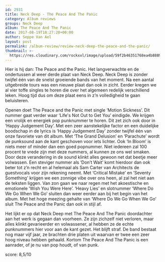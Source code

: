 ```yaml
---
id: 2931
title: Neck Deep - The Peace And The Panic
category: Album reviews
groups: Neck Deep
album: The Peace And The Panic
date: 2017-08-19T18:27:20+00:00
author: Seppe Van Ael
layout: post
permalink: /album-review/review-neck-deep-the-peace-and-the-panic/
thumbnail: >-
  https://res.cloudinary.com/rockxxl/image/upload/59f2b46351768ea4b8889bca1f5bde6b.1000x1000x1.jpg
---
```

Hier is hij dan: The Peace and the Panic. Het langverwachte en de ondertussen al weer derde plaat van Neck Deep. Neck Deep is zonder twijfel één van de snelst groeiende bands van het moment. Na een aantal uitgebreide tours was een nieuwe plaat dan ook in zicht. Eerder kregen we al vier toffe singles te horen die over het algemeen redelijk verschillend leken. Hoog tijd dus om deze plaat eens in z’n volledigheid te gaan beluisteren.

Openen doet The Peace and the Panic met single ‘Motion Sickness’. Dit nummer gaat verder waar ‘Life's Not Out to Get You’ eindigde. We krijgen een vrolijk en energiek pop punknummer te horen. Dit zet zich ook door in ‘Happy Judgement Day’. Met een zeer aanstekelijke factor en een duidelijke boodschap in de lyrics is ‘Happy Judgement Day’ zonder twijfel één van onze favoriete van dit album. Met ‘The Grand Delusion’ en ‘Parachute’ wordt de punksound aan de kant geschoven voor iets lichter. Ook ‘In Bloom’ is niets meer of minder dan een goed popnummer. Niet iedereen zal 100 procent te vrede zijn met deze nummers, al kunnen ze ons wel smaken. Door deze verandering in de sound klinkt alles gewoon net dat beetje meer volwassen. Een steviger nummer als ‘Don’t Wait’ komt hierdoor dan ook beter tot z’n recht en al helemaal als Sam Carter van Architects de guestvocals voor zijn rekening neemt. Met ‘Critical Mistake’ en ‘Seventy Something' krijgen we een zonnige vibe over ons heen, al zal het niet aan de teksten liggen. Van zon gaan we naar regen met het akoestische en emotionele ‘Wish You Were Here’. ‘Heavy Lies’ en slotnummer ‘Where Do We Go When We Go’ sluiten dan weer eerder aan bij het begin van het album. Met het hoge meezing gehalte van ‘Where Do We Go When We Go’ sluit The Peace and the Panic dan ook in stijl af.

Het lijkt er op dat Neck Deep met The Peace And The Panic doordachter aan het werk is gegaan dan voorheen. Ze zijn zichzelf niet verloren, maar alles klinkt gevarieerder en volwassener, al hebben ze de echte punknummers hier voor aan de kant gezet. Het blijft straf. De band bestaat nog maar vijf jaar, ze brachten drie platen uit waarvan er twee een zeer hoog niveau hebben gehaald. Kortom The Peace And The Panic is een aanrader, of je nu van pop houdt, of van punk.

score: 8,5/10
